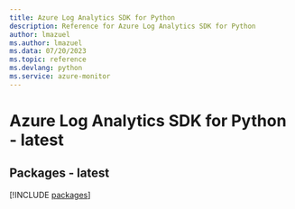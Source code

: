```yaml
---
title: Azure Log Analytics SDK for Python
description: Reference for Azure Log Analytics SDK for Python
author: lmazuel
ms.author: lmazuel
ms.data: 07/20/2023
ms.topic: reference
ms.devlang: python
ms.service: azure-monitor
---
```

# Azure Log Analytics SDK for Python - latest
## Packages - latest
[!INCLUDE [packages](log-analytics-index.md)]